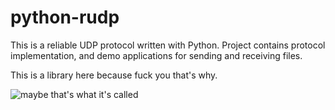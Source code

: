 python-rudp
===========

This is a reliable UDP protocol written with Python. Project contains protocol implementation, and demo applications for sending and receiving files. 

This is a library here because fuck you that's why.

![maybe that's what it's called](http://3.bp.blogspot.com/-W33NyaUHdpc/U81EzabG6BI/AAAAAAAAEOg/hAqrXIOcNF0/s1600/K1600_maybe+it's+called+fuck+you.JPG)
